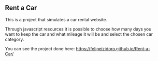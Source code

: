 <h2>Rent a Car</h2>

This is a project that simulates a car rental website.

Through javascript resources it is possible to choose how many days you want to keep the car and what mileage it will be and select the chosen car category.

You can see the project done here: https://felipeizidoro.github.io/Rent-a-Car/
